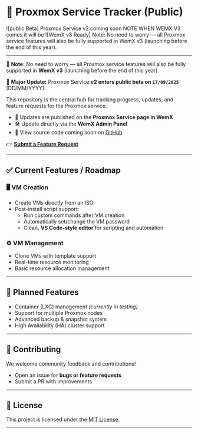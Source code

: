 # 🚀 Proxmox Service Tracker (Public)

![public Beta] Proxmox Service v2 coming soon 
NOTE WHEN WEMX V3 comes it will be ![WemX v3 Ready] Note: No need to worry — all Proxmox service features will also be fully supported in WemX v3 (launching before the end of this year).

---

📢 **Note:** No need to worry — all Proxmox service features will also be fully supported in **WemX v3** (launching before the end of this year).  

🔔 **Major Update:** Proxmox Service **v2 enters public beta on `17/09/2025`** (DD/MM/YYYY).  

This repository is the central hub for tracking progress, updates, and feature requests for the Proxmox service.  

- 🔄 Updates are published on the **Proxmox Service page in WemX**  
- 🛠️ Update directly via the **WemX Admin Panel**  
- 📂 View source code coming soon  on [GitHub](https://github.com/WemXPro/service-proxmox)  

👉 [**Submit a Feature Request**](https://github.com/EWANZO101/proxmoxservice-tracker/issues/new)

---

## ✅ Current Features / Roadmap  

### 🖥️ VM Creation  
- Create VMs directly from an ISO  
- Post-install script support:  
  - Run custom commands after VM creation  
  - Automatically set/change the VM password  
  - Clean, **VS Code-style editor** for scripting and automation  

### ⚙️ VM Management  
- Clone VMs with template support  
- Real-time resource monitoring  
- Basic resource allocation management  

---

## 🔮 Planned Features  
- Container (LXC) management *(currently in testing)*  
- Support for multiple Proxmox nodes  
- Advanced backup & snapshot system  
- High Availability (HA) cluster support  

---

## 🤝 Contributing  

We welcome community feedback and contributions!  
- Open an issue for **bugs or feature requests**  
- Submit a PR with improvements  

---

## 📜 License  

This project is licensed under the [MIT License](LICENSE).  

---

